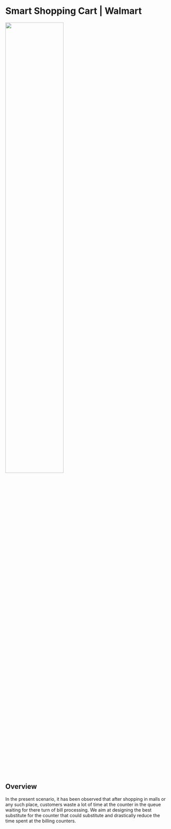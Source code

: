 # Smart Shopping Cart | Walmart<img src="https://github.com/HeliosX7/WalCart/blob/master/images/walcart.png" width=60%>## OverviewIn the present scenario, it has been observed that after shopping in malls or any such place,  customers waste a lot of time at the counter in the queue waiting for there turn of bill processing. We aim at designing the best substitute for the counter that could substitute and drastically reduce the time spent at the billing counters. 